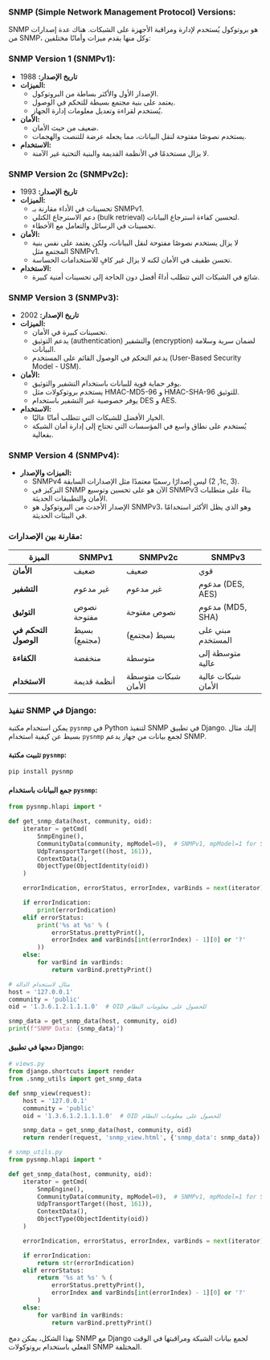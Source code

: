 ### SNMP (Simple Network Management Protocol) Versions:

SNMP هو بروتوكول يُستخدم لإدارة ومراقبة الأجهزة على الشبكات. هناك عدة إصدارات من SNMP، وكل منها يقدم ميزات وأمانًا مختلفين:

### SNMP Version 1 (SNMPv1):

- **تاريخ الإصدار:** 1988
- **الميزات:** 
  - الإصدار الأول والأكثر بساطة من البروتوكول.
  - يعتمد على بنية مجتمع بسيطة للتحكم في الوصول.
  - يُستخدم لقراءة وتعديل معلومات إدارة الجهاز.
- **الأمان:** 
  - ضعيف من حيث الأمان.
  - يستخدم نصوصًا مفتوحة لنقل البيانات، مما يجعله عرضة للتنصت والهجمات.
- **الاستخدام:** 
  - لا يزال مستخدمًا في الأنظمة القديمة والبنية التحتية غير الآمنة.

### SNMP Version 2c (SNMPv2c):

- **تاريخ الإصدار:** 1993
- **الميزات:** 
  - تحسينات في الأداء مقارنة بـ SNMPv1.
  - دعم الاسترجاع الكتلي (bulk retrieval) لتحسين كفاءة استرجاع البيانات.
  - تحسينات في الرسائل والتعامل مع الأخطاء.
- **الأمان:** 
  - لا يزال يستخدم نصوصًا مفتوحة لنقل البيانات، ولكن يعتمد على نفس بنية المجتمع مثل SNMPv1.
  - تحسن طفيف في الأمان لكنه لا يزال غير كافٍ للاستخدامات الحساسة.
- **الاستخدام:** 
  - شائع في الشبكات التي تتطلب أداءً أفضل دون الحاجة إلى تحسينات أمنية كبيرة.

### SNMP Version 3 (SNMPv3):

- **تاريخ الإصدار:** 2002
- **الميزات:** 
  - تحسينات كبيرة في الأمان.
  - يدعم التوثيق (authentication) والتشفير (encryption) لضمان سرية وسلامة البيانات.
  - يدعم التحكم في الوصول القائم على المستخدم (User-Based Security Model - USM).
- **الأمان:** 
  - يوفر حماية قوية للبيانات باستخدام التشفير والتوثيق.
  - يستخدم بروتوكولات مثل HMAC-MD5-96 و HMAC-SHA-96 للتوثيق.
  - يوفر خصوصية عبر التشفير باستخدام DES و AES.
- **الاستخدام:** 
  - الخيار الأفضل للشبكات التي تتطلب أمانًا عاليًا.
  - يُستخدم على نطاق واسع في المؤسسات التي تحتاج إلى إدارة أمان الشبكة بفعالية.

### SNMP Version 4 (SNMPv4):

- **الميزات والإصدار:**
  - SNMPv4 ليس إصدارًا رسميًا معتمدًا مثل الإصدارات السابقة (1, 2c, 3).
  - التركيز في SNMP الآن هو على تحسين وتوسيع SNMPv3 بناءً على متطلبات الأمان والتطبيقات الحديثة.
  - الإصدار الأحدث من البروتوكول هو SNMPv3، وهو الذي يظل الأكثر استخدامًا في البيئات الحديثة.

### مقارنة بين الإصدارات:

| **الميزة**             | **SNMPv1**            | **SNMPv2c**           | **SNMPv3**              |
|------------------------|-----------------------|-----------------------|-------------------------|
| **الأمان**             | ضعيف                  | ضعيف                  | قوي                     |
| **التشفير**            | غير مدعوم             | غير مدعوم             | مدعوم (DES, AES)        |
| **التوثيق**            | نصوص مفتوحة          | نصوص مفتوحة          | مدعوم (MD5, SHA)        |
| **التحكم في الوصول**   | بسيط (مجتمع)          | بسيط (مجتمع)          | مبني على المستخدم       |
| **الكفاءة**            | منخفضة               | متوسطة               | متوسطة إلى عالية        |
| **الاستخدام**          | أنظمة قديمة           | شبكات متوسطة الأمان   | شبكات عالية الأمان      |

### تنفيذ SNMP في Django:

يمكن استخدام مكتبة `pysnmp` في Python لتنفيذ SNMP في تطبيق Django. إليك مثال بسيط عن كيفية استخدام `pysnmp` لجمع بيانات من جهاز يدعم SNMP.

#### تثبيت مكتبة `pysnmp`:

```bash
pip install pysnmp
```

#### جمع البيانات باستخدام `pysnmp`:

```python
from pysnmp.hlapi import *

def get_snmp_data(host, community, oid):
    iterator = getCmd(
        SnmpEngine(),
        CommunityData(community, mpModel=0),  # SNMPv1, mpModel=1 for SNMPv2c
        UdpTransportTarget((host, 161)),
        ContextData(),
        ObjectType(ObjectIdentity(oid))
    )

    errorIndication, errorStatus, errorIndex, varBinds = next(iterator)

    if errorIndication:
        print(errorIndication)
    elif errorStatus:
        print('%s at %s' % (
            errorStatus.prettyPrint(),
            errorIndex and varBinds[int(errorIndex) - 1][0] or '?'
        ))
    else:
        for varBind in varBinds:
            return varBind.prettyPrint()

# مثال لاستخدام الدالة
host = '127.0.0.1'
community = 'public'
oid = '1.3.6.1.2.1.1.1.0'  # OID للحصول على معلومات النظام

snmp_data = get_snmp_data(host, community, oid)
print(f"SNMP Data: {snmp_data}")
```

#### دمجها في تطبيق Django:

```python
# views.py
from django.shortcuts import render
from .snmp_utils import get_snmp_data

def snmp_view(request):
    host = '127.0.0.1'
    community = 'public'
    oid = '1.3.6.1.2.1.1.1.0'  # OID للحصول على معلومات النظام

    snmp_data = get_snmp_data(host, community, oid)
    return render(request, 'snmp_view.html', {'snmp_data': snmp_data})

# snmp_utils.py
from pysnmp.hlapi import *

def get_snmp_data(host, community, oid):
    iterator = getCmd(
        SnmpEngine(),
        CommunityData(community, mpModel=0),  # SNMPv1, mpModel=1 for SNMPv2c
        UdpTransportTarget((host, 161)),
        ContextData(),
        ObjectType(ObjectIdentity(oid))
    )

    errorIndication, errorStatus, errorIndex, varBinds = next(iterator)

    if errorIndication:
        return str(errorIndication)
    elif errorStatus:
        return '%s at %s' % (
            errorStatus.prettyPrint(),
            errorIndex and varBinds[int(errorIndex) - 1][0] or '?'
        )
    else:
        for varBind in varBinds:
            return varBind.prettyPrint()
```

بهذا الشكل، يمكن دمج SNMP مع Django لجمع بيانات الشبكة ومراقبتها في الوقت الفعلي باستخدام بروتوكولات SNMP المختلفة.

